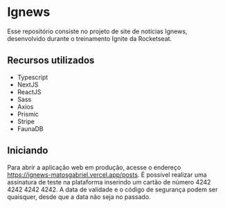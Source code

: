 # Ignews

Esse repositório consiste no projeto de site de notícias Ignews, desenvolvido durante o treinamento Ignite da Rocketseat.

## Recursos utilizados

- Typescript
- NextJS
- ReactJS
- Sass
- Axios
- Prismic
- Stripe
- FaunaDB

## Iniciando

Para abrir a aplicação web em produção, acesse o endereço https://ignews-matosgabriel.vercel.app/posts. É possível realizar uma assinatura de teste na plataforma inserindo um cartão de número 4242 4242 4242 4242. A data de validade e o código de segurança podem ser quaisquer, desde que a data não seja no passado.
